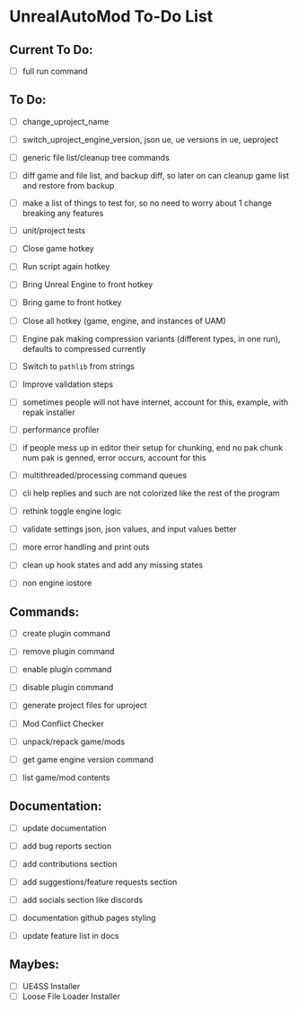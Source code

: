 # UnrealAutoMod To-Do List


## Current To Do:
- [ ] full run command


## To Do:
- [ ] change_uproject_name
- [ ] switch_uproject_engine_version, json ue, ue versions in ue, ueproject
- [ ] generic file list/cleanup tree commands
- [ ] diff game and file list, and backup diff, so later on can cleanup game list and restore from backup
- [ ] make a list of things to test for, so no need to worry about 1 change breaking any features
- [ ] unit/project tests
- [ ] Close game hotkey
- [ ] Run script again hotkey
- [ ] Bring Unreal Engine to front hotkey
- [ ] Bring game to front hotkey
- [ ] Close all hotkey (game, engine, and instances of UAM)
- [ ] Engine pak making compression variants (different types, in one run), defaults to compressed currently
- [ ] Switch to `pathlib` from strings
- [ ] Improve validation steps
- [ ] sometimes people will not have internet, account for this, example, with repak installer
- [ ] performance profiler
- [ ] if people mess up in editor their setup for chunking, end no pak chunk num pak is genned, error occurs, account for this
- [ ] multithreaded/processing command queues
- [ ] cli help replies and such are not colorized like the rest of the program
- [ ] rethink toggle engine logic
- [ ] validate settings json, json values, and input values better
- [ ] more error handling and print outs
- [ ] clean up hook states and add any missing states
- [ ] non engine iostore


## Commands:
- [ ] create plugin command
- [ ] remove plugin command
- [ ] enable plugin command
- [ ] disable plugin command
- [ ] generate project files for uproject
- [ ] Mod Conflict Checker
- [ ] unpack/repack game/mods
- [ ] get game engine version command
- [ ] list game/mod contents


## Documentation:
- [ ] update documentation
- [ ] add bug reports section
- [ ] add contributions section
- [ ] add suggestions/feature requests section
- [ ] add socials section like discords
- [ ] documentation github pages styling
- [ ] update feature list in docs


## Maybes:
- [ ] UE4SS Installer
- [ ] Loose File Loader Installer
